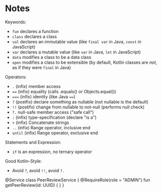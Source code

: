 # Notes

Keywords:
  - `fun` declares a function
  - `class` declares a class
  - `val` declares an immutable value (like `final var` in Java, `const` in JavaScript)
  - `var` declares a mutable value (like `var` in Java, `let` in JavaScript)
  - `data` modifies a class to be a data class
  - `open` modifies a class to be extensible (by default, Kotlin classes are _not_, as if they were `final` in Java)

Operators:
  - `.` (infix) member access
  - `==` (infix) equality (calls .equals() or Objects.equal())
  - `===` (infix) identity (like Java `==`)
  - `?` (postfix) declare something as nullable (not nullable is the default)
  - `!!` (postifx) change from nullable to not-null (performs null check)
  - `?.` null-safe member access ("safe call")
  - `:` (infix) type-specification (declare "is a")
  - `+` (infix) Concatenate strings
  - `..` (infix) Range operator, inclusive end
  - `until` (infix) Range operator, exclusive end

Statements and Expression:
  - `if` is an expression, no ternary operator

Good Kotlin-Style:
- Avoid `?`, avoid `!!`, avoid `?.`

@Service
class PeerReviewService {
    @RequireRole(role = "ADMIN")
    fun getPeerReview(id: UUID<PeerReview>) {
    }
}
